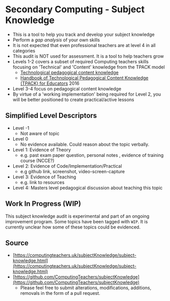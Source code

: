 Secondary Computing - Subject Knowledge
=======================================

* This is a tool to help you track and develop your subject knowledge
* Perform a _gap analysis_ of your own skills
* It is not expected that even professional teachers are at level 4 in all categories
* This audit is NOT used for assessment. It is a tool to help teachers grow
* Levels 1-2 covers a subset of required Computing teachers skills focusing on 'Technical' and 'Content' knowledge from the TPACK model
    * [Technological pedagogical content knowledge](https://en.wikipedia.org/wiki/Technological_pedagogical_content_knowledge)
    * [Handbook of Technological Pedagogical Content Knowledge (TPACK) for Educators](https://doi.org/10.4324/9781315771328) 2016
* Level 3-4 focus on pedagogical content knowledge
* By virtue of a 'working implementation' being required for Level 2, you will be better positioned to create practical/active lessons


Simplified Level Descriptors
----------------------------
* Level -1
    * Not aware of topic
* Level 0
    * No evidence available. Could reason about the topic verbally.
* Level 1: Evidence of Theory
    * e.g. past exam paper question, personal notes , evidence of training course (NCCE?)
* Level 2: Evidence of Code/Implementation/Practical
    * e.g github link, screenshot, video-screen-capture
* Level 3: Evidence of Teaching
    * e.g. link to resources
* Level 4: Masters level pedagogical discussion about teaching this topic


Work In Progress (WIP)
----------------------

This subject knowledge audit is experimental and part of an ongoing improvement program. Some topics have been tagged with `WIP`. It is currently unclear how some of these topics could be evidenced.


Source
------

* [https://computingteachers.uk/subjectKnowledge/subject-knowledge.html](https://computingteachers.uk/subjectKnowledge/subject-knowledge.html)
* [https://github.com/ComputingTeachers/subjectKnowledge](https://github.com/ComputingTeachers/subjectKnowledge)
    * Please feel free to submit alterations, modifications, additions, removals in the form of a pull request.
